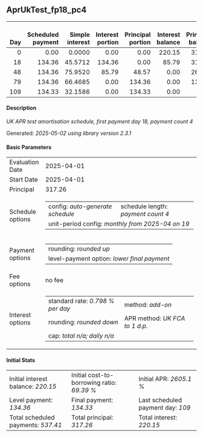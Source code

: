 <h2>AprUkTest_fp18_pc4</h2>
<table>
    <thead style="vertical-align: bottom;">
        <th style="text-align: right;">Day</th>
        <th style="text-align: right;">Scheduled payment</th>
        <th style="text-align: right;">Simple interest</th>
        <th style="text-align: right;">Interest portion</th>
        <th style="text-align: right;">Principal portion</th>
        <th style="text-align: right;">Interest balance</th>
        <th style="text-align: right;">Principal balance</th>
        <th style="text-align: right;">Total simple interest</th>
        <th style="text-align: right;">Total interest</th>
        <th style="text-align: right;">Total principal</th>
    </thead>
    <tr style="text-align: right;">
        <td class="ci00">0</td>
        <td class="ci01" style="white-space: nowrap;">0.00</td>
        <td class="ci02">0.0000</td>
        <td class="ci03">0.00</td>
        <td class="ci04">0.00</td>
        <td class="ci05">220.15</td>
        <td class="ci06">317.26</td>
        <td class="ci07">0.0000</td>
        <td class="ci08">0.00</td>
        <td class="ci09">0.00</td>
    </tr>
    <tr style="text-align: right;">
        <td class="ci00">18</td>
        <td class="ci01" style="white-space: nowrap;">134.36</td>
        <td class="ci02">45.5712</td>
        <td class="ci03">134.36</td>
        <td class="ci04">0.00</td>
        <td class="ci05">85.79</td>
        <td class="ci06">317.26</td>
        <td class="ci07">45.5712</td>
        <td class="ci08">134.36</td>
        <td class="ci09">0.00</td>
    </tr>
    <tr style="text-align: right;">
        <td class="ci00">48</td>
        <td class="ci01" style="white-space: nowrap;">134.36</td>
        <td class="ci02">75.9520</td>
        <td class="ci03">85.79</td>
        <td class="ci04">48.57</td>
        <td class="ci05">0.00</td>
        <td class="ci06">268.69</td>
        <td class="ci07">121.5233</td>
        <td class="ci08">220.15</td>
        <td class="ci09">48.57</td>
    </tr>
    <tr style="text-align: right;">
        <td class="ci00">79</td>
        <td class="ci01" style="white-space: nowrap;">134.36</td>
        <td class="ci02">66.4685</td>
        <td class="ci03">0.00</td>
        <td class="ci04">134.36</td>
        <td class="ci05">0.00</td>
        <td class="ci06">134.33</td>
        <td class="ci07">187.9918</td>
        <td class="ci08">220.15</td>
        <td class="ci09">182.93</td>
    </tr>
    <tr style="text-align: right;">
        <td class="ci00">109</td>
        <td class="ci01" style="white-space: nowrap;">134.33</td>
        <td class="ci02">32.1586</td>
        <td class="ci03">0.00</td>
        <td class="ci04">134.33</td>
        <td class="ci05">0.00</td>
        <td class="ci06">0.00</td>
        <td class="ci07">220.1504</td>
        <td class="ci08">220.15</td>
        <td class="ci09">317.26</td>
    </tr>
</table>
<h4>Description</h4>
<p><i>UK APR test amortisation schedule, first payment day 18, payment count 4</i></p>
<p>Generated: <i>2025-05-02 using library version 2.3.1</i></p>
<h4>Basic Parameters</h4>
<table>
    <tr>
        <td>Evaluation Date</td>
        <td>2025-04-01</td>
    </tr>
    <tr>
        <td>Start Date</td>
        <td>2025-04-01</td>
    </tr>
    <tr>
        <td>Principal</td>
        <td>317.26</td>
    </tr>
    <tr>
        <td>Schedule options</td>
        <td>
            <table>
                <tr>
                    <td>config: <i>auto-generate schedule</i></td>
                    <td>schedule length: <i><i>payment count</i> 4</i></td>
                </tr>
                <tr>
                    <td colspan="2" style="white-space: nowrap;">unit-period config: <i>monthly from 2025-04 on 19</i></td>
                </tr>
            </table>
        </td>
    </tr>
    <tr>
        <td>Payment options</td>
        <td>
            <table>
                <tr>
                    <td>rounding: <i>rounded up</i></td>
                </tr>
                <tr>
                    <td>level-payment option: <i>lower&nbsp;final&nbsp;payment</i></td>
                </tr>
            </table>
        </td>
    </tr>
    <tr>
        <td>Fee options</td>
        <td>no fee
        </td>
    </tr>
    <tr>
        <td>Interest options</td>
        <td>
            <table>
                <tr>
                    <td>standard rate: <i>0.798 % per day</i></td>
                    <td>method: <i>add-on</i></td>
                </tr>
                <tr>
                    <td>rounding: <i>rounded down</i></td>
                    <td>APR method: <i>UK FCA to 1 d.p.</i></td>
                </tr>
                <tr>
                    <td colspan="2">cap: <i>total <i>n/a</i>; daily <i>n/a</i></td>
                </tr>
            </table>
        </td>
    </tr>
</table>
<h4>Initial Stats</h4>
<table>
    <tr>
        <td>Initial interest balance: <i>220.15</i></td>
        <td>Initial cost-to-borrowing ratio: <i>69.39 %</i></td>
        <td>Initial APR: <i>2605.1 %</i></td>
    </tr>
    <tr>
        <td>Level payment: <i>134.36</i></td>
        <td>Final payment: <i>134.33</i></td>
        <td>Last scheduled payment day: <i>109</i></td>
    </tr>
    <tr>
        <td>Total scheduled payments: <i>537.41</i></td>
        <td>Total principal: <i>317.26</i></td>
        <td>Total interest: <i>220.15</i></td>
    </tr>
</table>